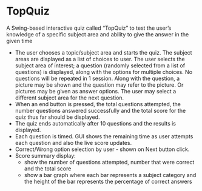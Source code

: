 # TopQuiz
A Swing-based interactive quiz called “TopQuiz” to test the user’s knowledge of a specific subject area and ability to give the answer in the given time 


- The user chooses a topic/subject area and starts the quiz. The subject areas are displayed as a list of choices to user. The user selects the subject area of interest; a question (randomly selected from a list of questions) is displayed, along with the options for multiple choices. No questions will be repeated in 1 session. Along with the question, a picture may be shown and the question may refer to the picture. Or pictures may be given as answer options. The user may select a different subject area for the next question.
- When an end button is pressed, the total questions attempted, the number questions answered successfully and the total score for the quiz thus far should be displayed.
- The quiz ends automatically after 10 questions and the results is displayed.
- Each question is timed. GUI shows the remaining time as user attempts each question and also the live score updates.
- Correct/Wrong option selection by user - shown on Next button click.
- Score summary display:
   - show the number of questions attempted, number that were correct and the total score
   - show a bar graph where each bar represents a subject category and the height of the bar represents the percentage of correct answers
